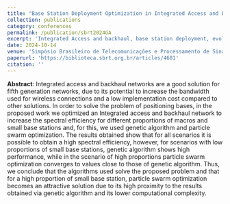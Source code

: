 ```yaml
---
title: "Base Station Deployment Optimization in Integrated Access and Backhaul Networks Using Evolutionary Algorithms"
collection: publications
category: conferences
permalink: /publication/sbrt2024GA
excerpt: 'Integrated Access and backhaul, base station deployment, evolutionary algorithms, spectral efficiency'
date: 2024-10-14
venue: 'Simpósio Brasileiro de Telecomunicações e Processamento de Sinais'
paperurl: 'https://biblioteca.sbrt.org.br/articles/4681'
citation: ''
---
```


**Abstract**:
Integrated access and backhaul networks are a good solution for fifth generation networks, due to its potential to increase the bandwidth used for wireless connections and a low implementation cost compared to other solutions. In order to solve the problem of positioning bases, in the proposed work we optimized an Integrated access and backhaul network to increase the spectral efficiency for different proportions of macros and small base stations and, for this, we used genetic algorithm and particle swarm optimization. The results obtained show that for all scenarios it is possible to obtain a high spectral efficiency, however, for scenarios with low proportions of small base stations, genetic algorithm shows high performance, while in the scenario of high proportions particle swarm optimization converges to values close to those of genetic algorithm. Thus, we conclude that the algorithms used solve the proposed problem and that for a high proportion of small base station, particle swarm optimization becomes an attractive solution due to its high proximity to the results obtained via genetic algorithm and its lower computational complexity.
